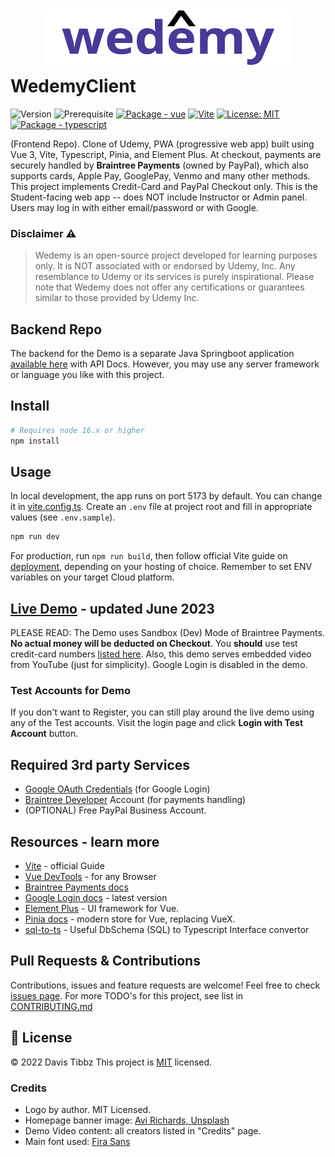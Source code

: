 <h1>
<div align="center"><img src="src/assets/logo_final_purple.png" alt="wedemy-logo"/> </div>
<div>WedemyClient</div>
</h1>

![Version](https://img.shields.io/badge/version-1.2.0-blue.svg?cacheSeconds=2592000)
![Prerequisite](https://img.shields.io/badge/node-16.x-blue.svg)
[![Package - vue](https://img.shields.io/github/package-json/dependency-version/Longwater1234/wedemyclient/vue?color=blue)](https://www.npmjs.com/package/vue)
[![Vite](https://img.shields.io/badge/vite-%23646CFF.svg?style=flat&logo=vite&logoColor=white)](https://www.npmjs.com/package/vite)
[![License: MIT](https://img.shields.io/github/license/Longwater1234/WedemyClient)](https://github.com/Longwater1234/WedemyClient/blob/master/LICENSE)
[![Package - typescript](https://img.shields.io/github/package-json/dependency-version/Longwater1234/wedemyclient/dev/typescript?color=blue)](https://www.npmjs.com/package/typescript)

(Frontend Repo). Clone of Udemy, PWA (progressive web app) built using Vue 3, Vite, Typescript, Pinia, and Element Plus.
At checkout, payments are securely handled by **Braintree Payments** (owned by PayPal), which also supports cards, Apple
Pay, GooglePay, Venmo and many other methods. This project implements Credit-Card and PayPal Checkout only. This is the
Student-facing web app -- does NOT include Instructor or Admin panel. Users may log in with either email/password or
with Google.

### Disclaimer ⚠

> Wedemy is an open-source project developed for learning purposes only. It is NOT associated with or endorsed
> by Udemy, Inc. Any resemblance to Udemy or its services is purely inspirational. Please note that Wedemy does not
> offer any certifications or guarantees similar to those provided by Udemy Inc.

## Backend Repo

The backend for the Demo is a separate Java Springboot
application [available here](https://github.com/Longwater1234/WedemyServer) with API Docs. However, you may use any
server framework or language you like with this project.

## Install

```sh
# Requires node 16.x or higher
npm install
```

## Usage

In local development, the app runs on port 5173 by default. You can change it in [vite.config.ts](vite.config.ts).
Create an `.env` file at project root and fill in appropriate values (see `.env.sample`).

```sh
npm run dev
```

For production, run `npm run build`, then follow official Vite guide
on [deployment](https://vitejs.dev/guide/static-deploy.html), depending on your hosting of choice. Remember to set ENV
variables on your target Cloud platform.

## [Live Demo](https://wedemy.up.railway.app/) - updated June 2023

PLEASE READ: The Demo uses Sandbox (Dev) Mode of Braintree Payments. **No actual money will be deducted on Checkout**.
You **should** use test credit-card
numbers [listed here](https://developer.paypal.com/braintree/docs/guides/credit-cards/testing-go-live/java). Also, this
demo serves embedded video from YouTube (just for simplicity). Google Login is disabled in the demo.

### Test Accounts for Demo

If you don't want to Register, you can still play around the live demo using any of the Test accounts. Visit the login
page and click **Login with Test Account** button.

## Required 3rd party Services

- [Google OAuth Credentials](https://console.developers.google.com/apis/credentials) (for Google Login)
- [Braintree Developer](https://developer.paypal.com/braintree/docs) Account (for payments handling)
- (OPTIONAL) Free PayPal Business Account.

## Resources - learn more

- [Vite](https://vitejs.dev/guide/) - official Guide
- [Vue DevTools](https://devtools.vuejs.org/guide/installation.html) - for any Browser
- [Braintree Payments docs](https://developer.paypal.com/braintree/docs/guides/drop-in/setup-and-integration/javascript/v3)
- [Google Login docs](https://developers.google.com/identity/gsi/web/guides/overview) - latest version
- [Element Plus](https://element-plus.org/en-US/) - UI framework for Vue.
- [Pinia docs](https://pinia.vuejs.org/) - modern store for Vue, replacing VueX.
- [sql-to-ts](https://rmp135.github.io/sql-ts/) - Useful DbSchema (SQL) to Typescript Interface convertor

## Pull Requests & Contributions

Contributions, issues and feature requests are welcome!
Feel free to check [issues page](https://github.com//Longwater1234/WedemyClient/issues). For more TODO's for this
project, see list in [CONTRIBUTING.md](CONTRIBUTING.md)

## 📝 License

&copy; 2022 Davis Tibbz
This project is [MIT](https://github.com/Longwater1234/WedemyClient/blob/master/LICENSE) licensed.

### Credits

- Logo by author. MIT Licensed.
- Homepage banner image: [Avi Richards, Unsplash](https://unsplash.com/@avirichards)
- Demo Video content: all creators listed in "Credits" page.
- Main font used: [Fira Sans](https://fonts.google.com/specimen/Fira%20Sans)
